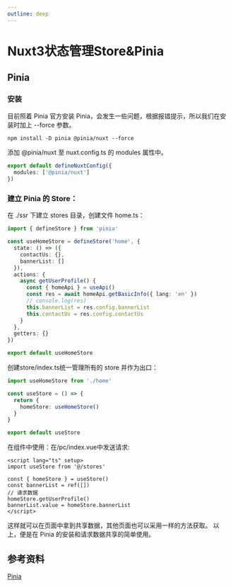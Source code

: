 ```yaml
---
outline: deep
---
```


# Nuxt3状态管理Store&Pinia
## Pinia
### 安装
目前照着 Pinia 官方安装 Pinia，会发生一些问题，根据报错提示，所以我们在安装时加上 --force 参数。
```md
npm install -D pinia @pinia/nuxt --force
```
添加 @pinia/nuxt 至 nuxt.config.ts 的 modules 属性中。
```ts
export default defineNuxtConfig({
  modules: ['@pinia/nuxt']
})
```
### 建立 Pinia 的 Store：
在 ./ssr 下建立 stores 目录，创建文件 home.ts：
```ts
import { defineStore } from 'pinia'

const useHomeStore = defineStore('home', {
  state: () => ({
    contactUs: {},
    bannerList: []
  }),
  actions: {
    async getUserProfile() {
      const { homeApi } = useApi()
      const res = await homeApi.getBasicInfo({ lang: 'en' })
      // console.log(res)
      this.bannerList = res.config.bannerList
      this.contactUs = res.config.contactUs
    }
  },
  getters: {}
})

export default useHomeStore
```
创建store/index.ts统一管理所有的 store 并作为出口：
```ts
import useHomeStore from './home'

const useStore = () => {
  return {
    homeStore: useHomeStore()
  }
}

export default useStore
```
在组件中使用：在/pc/index.vue中发送请求:
```vue
<script lang="ts" setup>
import useStore from '@/stores'

const { homeStore } = useStore()
const bannerList = ref([])
// 请求数据
homeStore.getUserProfile()
bannerList.value = homeStore.bannerList
</script>
```
这样就可以在页面中拿到共享数据，其他页面也可以采用一样的方法获取。
以上，便是在 Pinia 的安装和请求数据共享的简单使用。
## 参考资料
[Pinia](https://pinia.vuejs.org/)